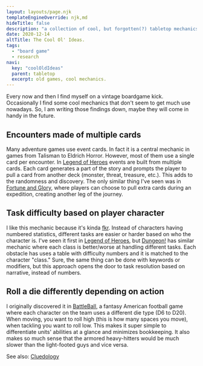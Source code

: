 ```yaml
---
layout: layouts/page.njk
templateEngineOverride: njk,md
hideTitle: false
description: "a collection of cool, but forgotten(?) tabletop mechanics."
date: 2020-12-14
altTitle: The Cool Ol' Ideas.
tags: 
  - "board game"
  - research
navi:
  key: "coolOldIdeas"
  parent: tabletop
  excerpt: old games, cool mechanics.
---
```


Every now and then I find myself on a vintage boardgame kick. Occasionally I find some cool mechanics that don't seem to get much use nowadays. So, I am writing those findings down, maybe they will come in handy in the future. 

## Encounters made of multiple cards

Many adventure games use event cards. In fact it is a central mechanic in games from Talisman to Eldrich Horror. However, most of them use a single card per encounter. In [Legend of Heroes](https://boardgamegeek.com/boardgame/1351/legend-heroes) events are built from multiple cards. Each card generates a part of the story and prompts the player to pull a card from another deck (monster, threat, treasure, etc.). This adds to the randomness and discovery. The only similar thing I've seen was in [Fortune and Glory](https://boardgamegeek.com/boardgame/95103/fortune-and-glory-cliffhanger-game), where players can choose to pull extra cards during an expedition, creating another leg of the journey. 

## Task difficulty based on player character

I like this mechanic because it's kinda [fkr](/fkr). Instead of characters having numbered statistics, different tasks are easier or harder based on who the character is. I've seen it first in [Legend of Heroes](https://boardgamegeek.com/boardgame/1351/legend-heroes), but [Dungeon!](https://boardgamegeek.com/boardgame/1339/dungeon) has similar mechanic where each class is better/worse at handling different tasks. Each obstacle has uses a table with difficulty numbers and it is matched to the character "class." Sure, the same thing can be done with keywords or modifiers, but this approach opens the door to task resolution based on narrative, instead of numbers.

## Roll a die differently depending on action

I originally discovered it in [BattleBall](https://boardgamegeek.com/boardgame/6795/battleball), a fantasy American football game where each character on the team uses a different die type (D6 to D20). When moving, you want to roll high (this is how many spaces you move), when tackling you want to roll low. This makes it super simple to differentiate units' abilities at a glance and minimizes bookkeeping. It also makes so much sense that the armored heavy-hitters would be much slower than the light-footed guys and vice versa.

See also: [Cluedology](/cluedology) 